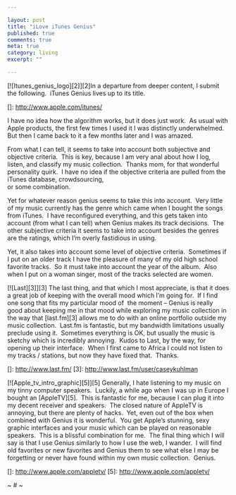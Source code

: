 ```yaml
---

layout: post
title: "iLove iTunes Genius"
published: true
comments: true
meta: true
category: living
excerpt: ""

---
```


[![Itunes_genius_logo][2]][2]In a departure from deeper content, I submit the following.  iTunes Genius lives up to its title. 

 []: http://www.apple.com/itunes/

I have no idea how the algorithm works, but it does just work.  As usual with Apple products, the first few times I used it I was distinctly underwhelmed.  But then I came back to it a few months later and I was amazed.  

From what I can tell, it seems to take into account both subjective and objective criteria.  This is key, because I am very anal about how I log, listen, and classify my music collection.  Thanks mom, for that wonderful personality quirk.  I have no idea if the objective criteria are pulled from the iTunes database, crowdsourcing,  
or some combination.  

Yet for whatever reason genius seems to take this into account.  Very little of my music currently has the genre which came when I bought the songs from iTunes.  I have reconfigured everything, and this gets taken into account (from what I can tell) when Genius makes its track decisions.  The other subjective criteria it seems to take into account besides the genres are the ratings, which I’m overly fastidious in using.  

Yet, it also takes into account some level of objective criteria.  Sometimes if I put on an older track I have the pleasure of many of my old high school favorite tracks.  So it must take into account the year of the album.  Also when I put on a woman singer, most of the tracks selected are women.  

[![Last][3]][3] The last thing, and that which I most appreciate, is that it does a great job of keeping with the overall mood which I’m going for.  If I find one song that fits my particular mood of  the moment – Genius is really good about keeping me in that mood while exploring my music collection in the way that [last.fm][3] allows me to do with an online portfolio outside my music collection.  Last.fm is fantastic, but my bandwidth limitations usually preclude using it.  Sometimes everything is OK, but usually the music is sketchy which is incredibly annoying.  Kudos to Last, by the way, for opening up their interface.  When I first came to Africa I could not listen to my tracks / stations, but now they have fixed that.  Thanks.

 []: http://www.last.fm/
 [3]: http://www.last.fm/user/caseykuhlman

[![Apple_tv_intro_graphic][5]][5] Generally, I hate listening to my music on my tinny computer speakers.  Luckily, a while ago when I was up in Europe I bought an [AppleTV][5].  This is fantastic for me, because I can plug it into my decent receiver and speakers.  The closed nature of AppleTV is annoying, but there are plenty of hacks.  Yet, even out of the box when combined with Genius it is wonderful.  You get Apple’s stunning, sexy graphic interfaces and your music which can be played on reasonable speakers.  This is a blissful combination for me.  The final thing which I will say is that I use Genius similarly to how I use the web, I wander.  I will find old favorites or new favorites and Genius them to see what else I may be forgetting or never have found within my own music collection.  Genius.

 []: http://www.apple.com/appletv/
 [5]: http://www.apple.com/appletv/

~ # ~